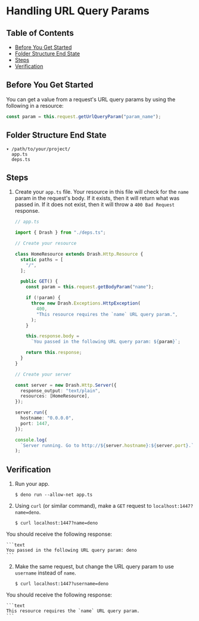 # Handling URL Query Params

## Table of Contents

- [Before You Get Started](#before-you-get-started)
- [Folder Structure End State](#folder-structure-end-state)
- [Steps](#steps)
- [Verification](#verification)

## Before You Get Started

You can get a value from a request's URL query params by using the following in
a resource:

```typescript
const param = this.request.getUrlQueryParam("param_name");
```

## Folder Structure End State

```text
▾ /path/to/your/project/
  app.ts
  deps.ts
```

## Steps

1. Create your `app.ts` file. Your resource in this file will check for the
   `name` param in the request's body. If it exists, then it will return what
   was passed in. If it does not exist, then it will throw a `400 Bad Request`
   response.

   ```typescript
   // app.ts

   import { Drash } from "./deps.ts";

   // Create your resource

   class HomeResource extends Drash.Http.Resource {
     static paths = [
       "/",
     ];

     public GET() {
       const param = this.request.getBodyParam("name");

       if (!param) {
         throw new Drash.Exceptions.HttpException(
           400,
           "This resource requires the `name` URL query param.",
         );
       }

       this.response.body =
         `You passed in the following URL query param: ${param}`;

       return this.response;
     }
   }

   // Create your server

   const server = new Drash.Http.Server({
     response_output: "text/plain",
     resources: [HomeResource],
   });

   server.run({
     hostname: "0.0.0.0",
     port: 1447,
   });

   console.log(
     `Server running. Go to http://${server.hostname}:${server.port}.`,
   );
   ```

## Verification

1. Run your app.

   ```shell
   $ deno run --allow-net app.ts
   ```

2. Using `curl` (or similar command), make a `GET` request to
   `localhost:1447?name=deno`.

   ```text
   $ curl localhost:1447?name=deno
   ```

You should receive the following response:

    ```text
    You passed in the following URL query param: deno
    ```

2. Make the same request, but change the URL query param to use `username`
   instead of `name`.

   ```text
   $ curl localhost:1447?username=deno
   ```

You should receive the following response:

    ```text
    This resource requires the `name` URL query param.
    ```

